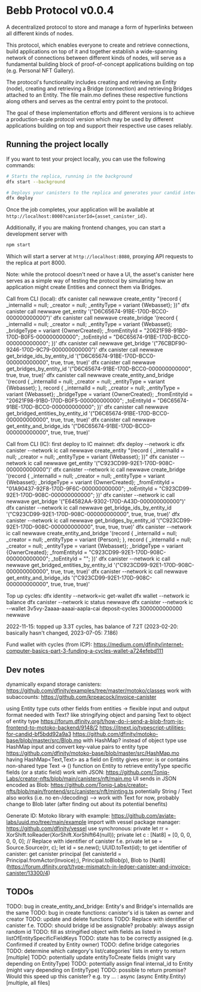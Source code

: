 # Bebb Protocol v0.0.4

A decentralized protocol to store and manage a form of hyperlinks between all different kinds of nodes.

This protocol, which enables everyone to create and retrieve connections, build applications on top of it and together establish a wide-spanning network of connections between different kinds of nodes, will serve as a fundamental building block of proof-of-concept applications building on top (e.g. Personal NFT Gallery).

The protocol's functionality includes creating and retrieving an Entity (node), creating and retrieving a Bridge (connection) and retrieving Bridges attached to an Entity. The file main.mo defines these respective functions along others and serves as the central entry point to the protocol. 

The goal of these implementation efforts and different versions is to achieve a production-scale protocol version which may be used by different applications building on top and support their respective use cases reliably.

## Running the project locally

If you want to test your project locally, you can use the following commands:

```bash
# Starts the replica, running in the background
dfx start --background

# Deploys your canisters to the replica and generates your candid interface
dfx deploy
```

Once the job completes, your application will be available at `http://localhost:8000?canisterId={asset_canister_id}`.

Additionally, if you are making frontend changes, you can start a development server with

```bash
npm start
```

Which will start a server at `http://localhost:8080`, proxying API requests to the replica at port 8000.

Note: while the protocol doesn't need or have a UI, the asset's canister here serves as a simple way of testing the protocol by simulating how an application might create Entities and connect them via Bridges.

Call from CLI (local):
dfx canister call newwave create_entity "(record { _internalId = null; _creator = null; _entityType = variant {Webasset}; })"
dfx canister call newwave get_entity '("D6C65674-91BE-170D-BCC0-000000000000")'
dfx canister call newwave create_bridge '(record { _internalId = null; _creator = null; _entityType = variant {Webasset}; _bridgeType = variant {OwnerCreated}; _fromEntityId = "20621F98-91B0-170D-B0F5-000000000000"; _toEntityId = "D6C65674-91BE-170D-BCC0-000000000000";  })'
dfx canister call newwave get_bridge '("76CBDF90-9246-170D-9C79-000000000000")'
dfx canister call newwave get_bridge_ids_by_entity_id '("D6C65674-91BE-170D-BCC0-000000000000", true, true, true)'
dfx canister call newwave get_bridges_by_entity_id '("D6C65674-91BE-170D-BCC0-000000000000", true, true, true)'
 dfx canister call newwave create_entity_and_bridge '(record { _internalId = null; _creator = null; _entityType = variant {Webasset}; }, record { _internalId = null; _creator = null; _entityType = variant {Webasset}; _bridgeType = variant {OwnerCreated}; _fromEntityId = "20621F98-91B0-170D-B0F5-000000000000"; _toEntityId = "D6C65674-91BE-170D-BCC0-000000000000";  })'
 dfx canister call newwave get_bridged_entities_by_entity_id '("D6C65674-91BE-170D-BCC0-000000000000", true, true, true)'
 dfx canister call newwave get_entity_and_bridge_ids '("D6C65674-91BE-170D-BCC0-000000000000", true, true, true)'

Call from CLI (IC):
 first deploy to IC mainnet: dfx deploy --network ic
 dfx canister --network ic call newwave create_entity "(record { _internalId = null; _creator = null; _entityType = variant {Webasset}; })"
 dfx canister --network ic call newwave get_entity '("C923CD99-92E1-170D-908C-000000000000")'
 dfx canister --network ic call newwave create_bridge '(record { _internalId = null; _creator = null; _entityType = variant {Webasset}; _bridgeType = variant {OwnerCreated}; _fromEntityId = "01A90437-92F8-170D-9F6C-000000000000"; _toEntityId = "C923CD99-92E1-170D-908C-000000000000";  })'
 dfx canister --network ic call newwave get_bridge '("E64582AA-9302-170D-A43D-000000000000")'
 dfx canister --network ic call newwave get_bridge_ids_by_entity_id '("C923CD99-92E1-170D-908C-000000000000", true, true, true)'
dfx canister --network ic call newwave get_bridges_by_entity_id '("C923CD99-92E1-170D-908C-000000000000", true, true, true)'
dfx canister --network ic call newwave create_entity_and_bridge '(record { _internalId = null; _creator = null; _entityType = variant {Person}; }, record { _internalId = null; _creator = null; _entityType = variant {Webasset}; _bridgeType = variant {OwnerCreated}; _fromEntityId = "C923CD99-92E1-170D-908C-000000000000"; _toEntityId = "";  })'
 dfx canister --network ic call newwave get_bridged_entities_by_entity_id '("C923CD99-92E1-170D-908C-000000000000", true, true, true)'
 dfx canister --network ic call newwave get_entity_and_bridge_ids '("C923CD99-92E1-170D-908C-000000000000", true, true, true)'

Top up cycles:
dfx identity --network=ic get-wallet
dfx wallet --network ic balance
dfx canister --network ic status newwave
dfx canister --network ic --wallet 3v5vy-2aaaa-aaaai-aapla-cai deposit-cycles 3000000000000 newwave

2022-11-15: topped up 3.3T cycles, has balance of 7.2T (2023-02-20: basically hasn't changed, 2023-07-05: 7.186)

Fund wallet with cycles (from ICP): https://medium.com/dfinity/internet-computer-basics-part-3-funding-a-cycles-wallet-a724efebd111

## Dev notes

dynamically expand storage canisters: https://github.com/dfinity/examples/tree/master/motoko/classes
work with subaccounts: https://github.com/krpeacock/invoice-canister 

using Entity type cuts other fields from entities -> flexible input and output format needed
with Text? like stringifying object and parsing Text to object of entity type
https://forum.dfinity.org/t/how-do-i-send-a-blob-from-js-frontend-to-motoko-backend/9148/2
https://itnext.io/typescript-utilities-for-candid-bf5bdd92a9a3
https://github.com/dfinity/motoko-base/blob/master/src/Blob.mo
with HashMap? instead of object type use HashMap input and convert key-value pairs to entity type
https://github.com/dfinity/motoko-base/blob/master/src/HashMap.mo
having HashMap<Text,Text> as a field on Entity gives error: is or contains non-shared type Text -> ()
function on Entity to retrieve entityType specific fields (or a static field)
work with JSON: https://github.com/Toniq-Labs/creator-nfts/blob/main/canisters/nft/main.mo
UI sends in JSON encoded as Blob: https://github.com/Toniq-Labs/creator-nfts/blob/main/frontend/src/canisters/nft/minting.ts
potentially String / Text also works (i.e. no en-/decoding) --> work with Text for now, probably change to Blob later (after finding out about its potential benefits)

Generate ID:
Motoko library with example: https://github.com/aviate-labs/uuid.mo/tree/main/example
import with vessel package manager: https://github.com/dfinity/vessel
use synchronous:
private let rr = XorShift.toReader(XorShift.XorShift64(null));
	private let c : [Nat8] = [0, 0, 0, 0, 0, 0]; // Replace with identifier of canister f.e.
	private let se = Source.Source(rr, c);
    let id = se.new();
	UUID.toText(id); 
to get identifier of canister: get canister principal (let canisterId = Principal.fromActor(Invoice);), Principal.toBlob(p), Blob to [Nat8] (https://forum.dfinity.org/t/type-mismatch-in-ledger-canister-and-invoice-canister/13300/4)

## TODOs
TODO: bug in create_entity_and_bridge: Entity's and Bridge's internalIds are the same
TODO: bug in create functions: canister's id is taken as owner and creator
TODO: update and delete functions
TODO: Replace with identifier of canister f.e.
TODO: should bridge id be assignable? probably: always assign random id
TODO: fill as stringified object with fields as listed in listOfEntitySpecificFieldKeys
TODO: state has to be correctly assigned (e.g. Confirmed if created by Entity owner)
TODO: define bridge categories
TODO: determine which category's list/categories' lists in entry to return [multiple]
TODO: potentially update entityToCreate fields (might vary depending on EntityType)
TODO: potentially assign final internal_id to Entity (might vary depending on EntityType)
TODO: possible to return promise? Would this speed up this canister? e.g. try ... : async (async Entity.Entity) [multiple, all files]
